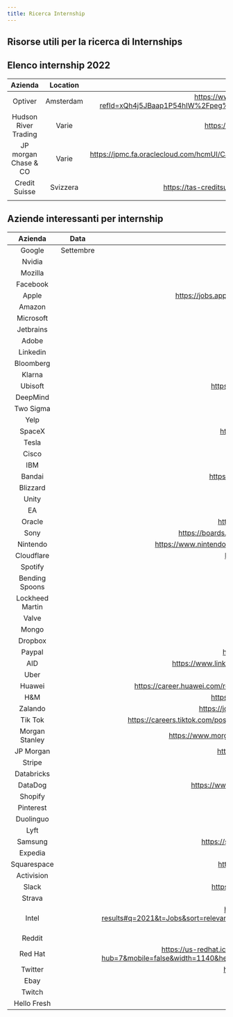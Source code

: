 ```yaml
---
title: Ricerca Internship
---
```


## Risorse utili per la ricerca di Internships


## Elenco internship 2022

| Azienda     | Location    | Link          | Note          |
| :----:      |    :----:   |    :----:     |    :----:     |
|  Optiver    |   Amsterdam |  https://www.linkedin.com/jobs/view/2523749122/?refId=xQh4j5JBaap1P54hIW%2Fpeg%3D%3D&trackingId=1%2FQV%2BSUeRn8Lbc%2Bpv5X12g%3D%3D    |      Summer          |
|  Hudson River Trading  |   Varie      |  https://www.hudsonrivertrading.com/careers/  |               |
| JP morgan Chase & CO   |   Varie      |  https://jpmc.fa.oraclecloud.com/hcmUI/CandidateExperience/en/sites/CX_1001/requisitions/preview/210105640/?keyword=2022&mode=location  |               |
|  Credit Suisse  |   Svizzera     |  https://tas-creditsuisse.taleo.net/careersection/campus/moresearch.ftl  |               |
|    |         |    |               |

## Aziende interessanti per internship

| Azienda       			|    Data        |     Link        |
| :----:        			|    :----:      |     :----:      |   
|   Google      			|    Settembre    |    https://careers.google.com/      |
|   Nvidia     	 			|        |    https://nvidia.wd5.myworkdayjobs.com/    |
|   Mozilla     			|        |    https://careers.mozilla.org/    |
|   Facebook    			|        |    https://www.facebook.com/careers/     |
|   Apple       			|        |    https://jobs.apple.com/en-us/search?team=internships-STDNT-INTRN    |
|   Amazon    				|        |    https://www.amazon.jobs/     |
|   Microsoft    			|        |    https://careers.microsoft.com/     |
|   Jetbrains    			|        |    https://www.jetbrains.com/careers/jobs/     |
|   Adobe    				|        |    https://www.adobe.com/careers.html     |
|   Linkedin    			|        |    https://careers.linkedin.com/     |
|   Bloomberg    			|        |    https://careers.bloomberg.com/    |
|   Klarna    				|        |    https://www.klarna.com/careers/     |
|   Ubisoft    				|        |    https://www.ubisoft.com/en-us/company/careers    |
|   DeepMind    			|        |    https://deepmind.com/careers    |
|   Two Sigma    			|        |    https://www.twosigma.com/careers/    |
|   Yelp   					|        |    https://www.yelp.careers/us/en    |
|   SpaceX    				|        |    https://www.spacex.com/careers/index.html    |
|   Tesla   				|        |    https://www.tesla.com/it_IT/careers    |
|   Cisco    				|        |    https://jobs.cisco.com/    |
|   IBM    					|        |    https://www.ibm.com/it-it/employment/    |
|   Bandai    				|        |    https://www.bandainamcostudios.com/en/careers/    |
|   Blizzard    			|        |    https://careers.blizzard.com/global/en    |
|   Unity    				|        |    https://careers.unity.com/    |
|   EA   					|        |    https://www.ea.com/careers    |
|   Oracle    				|        |    https://www.oracle.com/it/corporate/careers/     |
|   Sony    				|        |    https://boards.greenhouse.io/sonyinteractiveentertainmentplaystation      |
|   Nintendo    			|        |    https://www.nintendo.it/Chi-siamo/Jobs/Jobs-Lavorare-in-Nintendo-757078.html    |
|   Cloudflare    			|        |    https://www.cloudflare.com/it-it/careers/    |
|   Spotify    				|        |    https://www.spotifyjobs.com/    |
|   Bending Spoons    		|        |    https://bendingspoons.com/careers.html    |
|   Lockheed Martin   	 	|        |    https://www.lockheedmartinjobs.com/    |
|   Valve    				|        |    https://www.valvesoftware.com/it/    |
|   Mongo    				|        |    https://www.mongodb.com/careers    |
|   Dropbox    				|        |    https://www.dropbox.com/jobs    |
|   Paypal    				|        |    https://jobsearch.paypal-corp.com/search     |
|   AID 					|        |    https://www.linkedin.com/company/autonomous-intelligent-driving/jobs/    |
|   Uber 					|        |    https://www.uber.com/it/it/careers/   |
|   Huawei 					|        |    https://career.huawei.com/reccampportal/campus4/pages/westernEurope/index.html?version=1   |
|   H&M 					|        |    https://career.hm.com/content/hmcareer/it_it.html   |
|   Zalando 				|        |    https://jobs.zalando.com/en/jobs/?gh_src=22377bdd1us   |
|   Tik Tok 				|        |    https://careers.tiktok.com/position?project=6854152751179303182&type=3&current=1&limit=100     |
|   Morgan Stanley 		 	|        |    https://www.morganstanley.com/people-opportunities/students-graduates    |
|   JP Morgan 				|        |    https://careers.jpmorgan.com/global/en/home    |
|   Stripe 					|        |    https://stripe.com/it/jobs    |
|   Databricks 				|        |    https://www.uber.com/it/it/careers/    |
|   DataDog 				|        |    https://www.datadoghq.com/careers/detail/?gh_jid=2265934     |
|   Shopify 				|        |    https://www.shopify.com/careers    |
|   Pinterest 				|        |    https://www.pinterestcareers.com/    |
|   Duolinguo 				|        |    https://boards.greenhouse.io/duolingo    |
|   Lyft 					|        |    https://www.lyft.com/careers     |
|   Samsung 				|        |    https://sec.wd3.myworkdayjobs.com/Samsung_Careers     |
|   Expedia 				|        |    https://lifeatexpediagroup.com/jobs  |
|   Squarespace				|        |    https://www.squarespace.com/about/careers   |
|  Activision  				|        |    https://careers.activision.com/  |
|  Slack  				 	|        |    https://slack.com/intl/it-it/careers/dept/2322106   |
|  Strava  					|        |    https://boards.greenhouse.io/strava  |
|  Intel  					|        |    https://jobs.intel.com/page/show/search-results#q=2021&t=Jobs&sort=relevancy&layout=table&f:@countryfullname=[United%20States]&f:@employeetype=[Intern%2FStudent]   |
|   Reddit 					|        |    https://boards.greenhouse.io/reddit   |
|   Red Hat 				|        |    https://us-redhat.icims.com/jobs/81433/software-engineering%2c-intern/job?hub=7&mobile=false&width=1140&height=500&bga=true&needsRedirect=false&jan1offset=-300&jun1offset=-240   |
|   Twitter 				|        |    https://urapplication2021.splashthat.com/   |
|    Ebay					|        |    https://jobs.ebayinc.com/search-jobs |
|    Twitch					|        |    https://boards.greenhouse.io/twitch   |
|    Hello Fresh 			|        |    https://www.hellofresh.com/careers/    |
